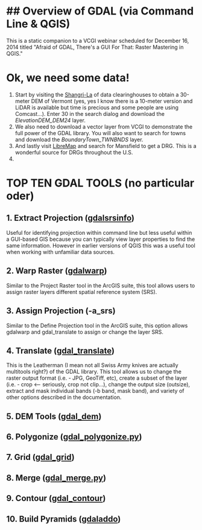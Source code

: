 # **## Overview of GDAL (via Command Line & QGIS)**

This is a static companion to a VCGI webinar scheduled for December 16, 2014 titled "Afraid of GDAL, There's a GUI For That: Raster Mastering in QGIS."

# **Ok, we need some data!**

1. Start by visiting the [Shangri-La](http://vcgi.vermont.gov/opendata) of data clearinghouses to obtain a 30-meter DEM of Vermont (yes, yes I know there is a 10-meter version and LiDAR is available but time is precious and some people are using Comcast...). Enter 30 in the search dialog and download the *ElevationDEM_DEM24* layer.
2. We also need to download a vector layer from VCGI to demonstrate the full power of the GDAL library. You will also want to search for towns and download the *BoundaryTown_TWNBNDS* layer.
3. And lastly visit [LibreMap](http://libremap.org/data/state/vermont/) and search for Mansfield to get a DRG. This is a wonderful source for DRGs throughout the U.S.
4. 

# **TOP TEN GDAL TOOLS (no particular oder)**
  
## **1. Extract Projection** ([gdalsrsinfo](http://gdal.org/1.11/gdalsrsinfo.html))
Useful for identifying projection within command line but less useful within a GUI-based GIS because you can typically view layer properties to find the same information. However in earlier versions of QGIS this was a useful tool when working with unfamiliar data sources.
## **2. Warp Raster** ([gdalwarp](http://gdal.org/1.11/gdalwarp.html))
Similar to the Project Raster tool in the ArcGIS suite, this tool allows users to assign raster layers different spatial reference system (SRS).
## **3. Assign Projection** (-a_srs)
Similar to the Define Projection tool in the ArcGIS suite, this option allows gdalwarp and gdal_translate to assign or change the layer SRS. 
## **4. Translate** ([gdal_translate](http://gdal.org/1.11/gdal_translate.html))
This is the Leatherman (I mean not all Swiss Army knives are actually multitools right?) of the GDAL library. This tool allows us to change the raster output format (i.e. - JPG, GeoTiff, etc), create a subset of the layer (i.e. - crop <-- seriously, crop not clip...), change the output size (outsize), extract and mask individual bands (-b band, mask band), and variety of other options described in the documentation.
## **5. DEM Tools** ([gdal_dem](http://www.gdal.org/gdaldem.html))
## **6. Polygonize** ([gdal_polygonize.py](http://www.gdal.org/gdal_polygonize.html))
## **7. Grid** ([gdal_grid](http://www.gdal.org/gdal_grid.html))
## **8. Merge** ([gdal_merge.py](http://www.gdal.org/gdal_merge.html))
## **9. Contour** ([gdal_contour](http://www.gdal.org/gdal_contour.html))
## **10. Build Pyramids** ([gdaladdo](http://www.gdal.org/gdaladdo.html))